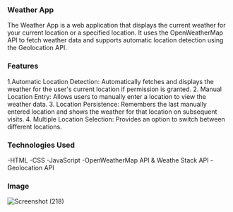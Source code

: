 ### Weather App
The Weather App is a web application that displays the current weather for your current location or a specified location.
It uses the OpenWeatherMap API to fetch weather data and supports automatic 
location detection using the Geolocation API.

### Features
1.Automatic Location Detection: Automatically fetches and displays the weather for the user's current location if permission is granted.
2. Manual Location Entry: Allows users to manually enter a location to view the weather data.
3. Location Persistence: Remembers the last manually entered location and shows the weather for that location on subsequent visits.
4. Multiple Location Selection: Provides an option to switch between different locations.

### Technologies Used
-HTML
-CSS
-JavaScript
-OpenWeatherMap API & Weathe Stack API
-Geolocation API

### Image
![Screenshot (218)](https://github.com/Mukesh16407/weatherStack/assets/66511917/76117316-44bc-4173-888c-d9c860f91a04)
